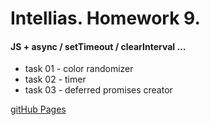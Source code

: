 # Intellias. Homework 9.

#### JS + async / setTimeout / clearInterval ...

- task 01 - color randomizer
- task 02 - timer
- task 03 - deferred promises creator

[gitHub Pages](https://jpee2k.github.io/goit-js-hw-09/dist/)
